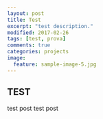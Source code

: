 ```yaml
---
layout: post
title: Test
excerpt: "test description."
modified: 2017-02-26
tags: [test, prova]
comments: true
categories: projects
image:
  feature: sample-image-5.jpg
---
```


## TEST

test post test post